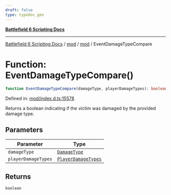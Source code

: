 ```yaml
---
draft: false
type: typedoc_gen
---
```


[**Battlefield 6 Scripting Docs**](../../../_index.md)

***

[Battlefield 6 Scripting Docs](../../../_index.md) / [mod](../../_index.md) / [mod](../_index.md) / EventDamageTypeCompare

# Function: EventDamageTypeCompare()

```ts
function EventDamageTypeCompare(damageType, playerDamageTypes): boolean;
```

Defined in: [mod/index.d.ts:15578](https://github.com/battlefield-portal-community/portal-docs/blob/ff09b2690670f74de7e97198022e5a97ff1161ff/generators/santiago/mod/index.d.ts#L15578)

Returns a boolean indicating if the victim was damaged by the provided damage type.

## Parameters

| Parameter | Type |
| ------ | ------ |
| `damageType` | [`DamageType`](../DamageType/_index.md) |
| `playerDamageTypes` | [`PlayerDamageTypes`](../PlayerDamageTypes/_index.md) |

## Returns

`boolean`
